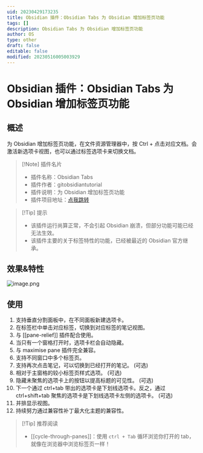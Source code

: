 ```yaml
---
uid: 20230429173235
title: Obsidian 插件：Obsidian Tabs 为 Obsidian 增加标签页功能
tags: []
description: Obsidian Tabs 为 Obsidian 增加标签页功能
author: OS
type: other
draft: false
editable: false
modified: 20230516005003929
---
```


# Obsidian 插件：Obsidian Tabs 为 Obsidian 增加标签页功能

## 概述

为 Obsidian 增加标签页功能，在文件资源管理器中，按 Ctrl + 点击对应文档。会激活新选项卡视图，也可以通过标签选项卡来切换文档。

> [!Note] 插件名片
> - 插件名称：Obsidian Tabs
> - 插件作者：gitobsidiantutorial
> - 插件说明：为 Obsidian 增加标签页功能
> - 插件项目地址：[点我跳转](https://github.com/gitobsidiantutorial/obsidian-tabs)

>[!Tip] 提示
>- 该插件运行尚算正常，不会引起 Obsidian 崩溃，但部分功能可能已经无法生效。
>- 该插件主要的关于标签特性的功能，已经被最近的 Obsidian 官方继承。

## 效果&特性

![image.png](https://cdn.pkmer.cn/images/202305160907814.png!pkmer)


## 使用

1. 支持垂直分割面板中，在不同面板新建选项卡。
2. 在标签栏中单击对应标签，切换到对应标签的笔记视图。
3. 与 [[pane-relief]] 插件配合使用。
4. 当只有一个窗格打开时，选项卡栏会自动隐藏。
5. 与 maximise pane 插件完全兼容。
6. 支持不同窗口中多个标签页。
7. 支持再次点击笔记，可以切换到已经打开的笔记。 (可选)
8. 相对于主窗格的较小标签页样式选项。 (可选)
9. 隐藏未聚焦的选项卡上的按钮以提高标题的可见性。 (可选)
10. 下一个通过 ctrl+tab 带出的选项卡是下划线选项卡。反之，通过 ctrl+shift+tab 聚焦的选项卡是下划线选项卡左侧的选项卡。 (可选)
11. 并排显示视图。
12. 持续努力通过兼容性补丁最大化主题的兼容性。

> [!Tip] 推荐阅读
> - [[cycle-through-panes]]：使用 `ctrl + Tab` 循环浏览你打开的 tab，就像在浏览器中浏览标签页一样！